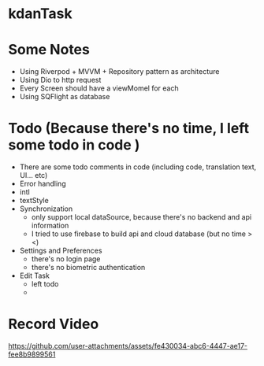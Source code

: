 # kdanTask

# Some Notes
- Using Riverpod + MVVM + Repository pattern as architecture
- Using Dio to http request
- Every Screen should have a viewMomel for each
- Using SQFlight as database

# Todo (Because there's no time, I left some todo in code )
- There are some todo comments in code (including code, translation text, UI... etc)
- Error handling
- intl
- textStyle
- Synchronization
    - only support local dataSource, because there's no backend and api information
    - I tried to use firebase to build api and cloud database (but no time  ><)
- Settings and Preferences
    - there's no login page
    - there's no biometric authentication
- Edit Task
    - left todo
    - 
# Record Video



https://github.com/user-attachments/assets/fe430034-abc6-4447-ae17-fee8b9899561


